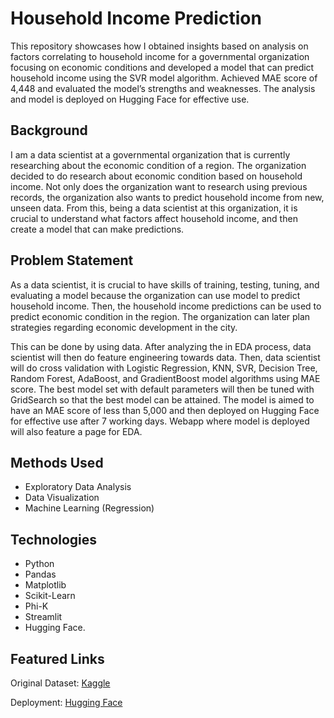 # Household Income Prediction
This repository showcases how I obtained insights based on analysis on factors correlating to household income for a governmental organization focusing on economic conditions and developed a model that can predict household income using the SVR model algorithm. Achieved MAE score of 4,448 and evaluated the model’s strengths and weaknesses. The analysis and model is deployed on Hugging Face for effective use.

## Background
I am a data scientist at a governmental organization that is currently researching about the economic condition of a region. The organization decided to do research about economic condition based on household income. Not only does the organization want to research using previous records, the organization also wants to predict household income from new, unseen data. From this, being a data scientist at this organization, it is crucial to understand what factors affect household income, and then create a model that can make predictions. 

## Problem Statement
As a data scientist, it is crucial to have skills of training, testing, tuning, and evaluating a model because the organization can use model to predict household income. Then, the household income predictions can be used to predict economic condition in the region. The organization can later plan strategies regarding economic development in the city.

This can be done by using data. After analyzing the  in EDA process, data scientist will then do feature engineering towards data. Then, data scientist will do cross validation with Logistic Regression, KNN, SVR, Decision Tree, Random Forest, AdaBoost, and GradientBoost model algorithms using MAE score. The best model set with default parameters will then be tuned with GridSearch so that the best model can be attained. The model is aimed to have an MAE score of less than 5,000 and then deployed on Hugging Face for effective use after 7 working days. Webapp where model is deployed will also feature a page for EDA. 

## Methods Used
* Exploratory Data Analysis
* Data Visualization
* Machine Learning (Regression)

## Technologies
* Python
* Pandas
* Matplotlib
* Scikit-Learn
* Phi-K
* Streamlit
* Hugging Face.

## Featured Links
Original Dataset: [Kaggle](https://www.kaggle.com/datasets/stealthtechnologies/regression-dataset-for-household-income-analysis/data)

Deployment: [Hugging Face](https://huggingface.co/spaces/celineclarissa/Milestone2_Household_Income_Prediction)
